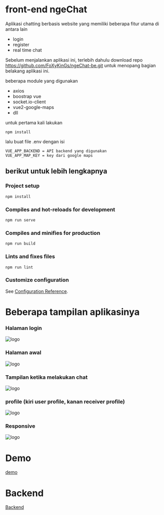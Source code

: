 # front-end ngeChat

Aplikasi chatting berbasis website yang memiliki beberapa fitur utama di antara lain
- login
- register
- real time chat

Sebelum menjalankan aplikasi ini, terlebih dahulu download repo https://github.com/FoXyKinGs/ngeChat-be.git untuk menopang bagian belakang aplikasi ini.

beberapa module yang digunakan
- axios
- boostrap vue
- socket.io-client
- vue2-google-maps
- dll

untuk pertama kali lakukan
```
npm install
```

lalu buat file .env dengan isi
```
VUE_APP_BACKEND = API backend yang digunakan
VUE_APP_MAP_KEY = key dari google maps
```

## berikut untuk lebih lengkapnya

### Project setup
```
npm install
```

### Compiles and hot-reloads for development
```
npm run serve
```

### Compiles and minifies for production
```
npm run build
```

### Lints and fixes files
```
npm run lint
```

### Customize configuration
See [Configuration Reference](https://cli.vuejs.org/config/).


# Beberapa tampilan aplikasinya

### Halaman login
![logo](https://user-images.githubusercontent.com/61764220/108627356-b5891900-7487-11eb-9815-5cef1101c889.png)

### Halaman awal
![logo](https://user-images.githubusercontent.com/61764220/108627365-be79ea80-7487-11eb-951d-43471f39ee50.png)

### Tampilan ketika melakukan chat
![logo](https://user-images.githubusercontent.com/61764220/108627370-c20d7180-7487-11eb-866d-4adf5fa336c5.png)

### profile (kiri user profile, kanan receiver profile)
![logo](https://user-images.githubusercontent.com/61764220/108627371-c3d73500-7487-11eb-96e2-6e757a6d853c.png)

### Responsive
![logo](https://user-images.githubusercontent.com/61764220/108627373-c6398f00-7487-11eb-8bcd-90c902b52790.png)


# Demo
[demo](http://54.226.145.72:5005)

# Backend
[Backend](https://github.com/FoXyKinGs/ngeChat-be)
